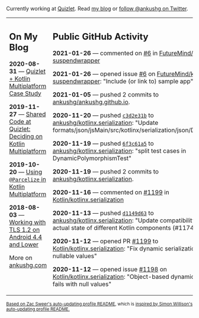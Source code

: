 Currently working at [Quizlet](https://quizlet.com/). Read [my blog](https://ankushg.com/) or [follow @ankushg on Twitter](https://twitter.com/ankushg).

<table><tr><td valign="top" width="40%">

## On My Blog
<!-- blog starts -->
**2020-08-31** — [Quizlet + Kotlin Multiplatform Case Study](https://ankushg.com/posts/quizlet-kotlin-multiplatform-case-study/)

**2019-11-27** — [Shared Code at Quizlet: Deciding on Kotlin Multiplatform](https://ankushg.com/posts/shared-code-kotlin-multiplatform/)

**2019-10-20** — [Using `@Parcelize` in Kotlin Multiplatform](https://ankushg.com/posts/multiplatform-parcelize/)

**2018-08-03** — [Working with TLS 1.2 on Android 4.4 and Lower](https://ankushg.com/posts/tls-1.2-on-android/)
<!-- blog ends -->
More on [ankushg.com](https://ankushg.com/)
</td><td valign="top" width="60%">

## Public GitHub Activity
<!-- githubActivity starts -->
**2021-01-26** — commented on [#6](https://github.com/FutureMind/kmm-ios-suspendwrapper/issues/6#issuecomment-767657920) in [FutureMind/kmm-ios-suspendwrapper](https://api.github.com/repos/FutureMind/kmm-ios-suspendwrapper)

**2021-01-26** — opened issue [#6](https://github.com/FutureMind/kmm-ios-suspendwrapper/issues/6) on [FutureMind/kmm-ios-suspendwrapper](https://api.github.com/repos/FutureMind/kmm-ios-suspendwrapper): "Include (or link to) sample app"

**2021-01-05** — pushed 2 commits to [ankushg/ankushg.github.io](https://api.github.com/repos/ankushg/ankushg.github.io).

**2020-11-20** — pushed [`c3d2e31b`](https://github.com/ankushg/kotlinx.serialization/commit/c3d2e31b8670f87c53ea8ae26c8c1c2240cb674f) to [ankushg/kotlinx.serialization](https://api.github.com/repos/ankushg/kotlinx.serialization): "Update formats/json/jsMain/src/kotlinx/serialization/json/Dynamics.kt"

**2020-11-19** — pushed [`6f3c61a5`](https://github.com/ankushg/kotlinx.serialization/commit/6f3c61a559eee00185cc8038581c26d6bb58c610) to [ankushg/kotlinx.serialization](https://api.github.com/repos/ankushg/kotlinx.serialization): "split test cases in DynamicPolymorphismTest"

**2020-11-19** — pushed 2 commits to [ankushg/kotlinx.serialization](https://api.github.com/repos/ankushg/kotlinx.serialization).

**2020-11-16** — commented on [#1199](https://github.com/Kotlin/kotlinx.serialization/pull/1199#issuecomment-728317001) in [Kotlin/kotlinx.serialization](https://api.github.com/repos/Kotlin/kotlinx.serialization)

**2020-11-13** — pushed [`d1149d63`](https://github.com/ankushg/kotlinx.serialization/commit/d1149d63492679ff38bf0966ff4d9909ff4960fb) to [ankushg/kotlinx.serialization](https://api.github.com/repos/ankushg/kotlinx.serialization): "Update compatibility policy with actual state of different Kotlin components (#1174)"

**2020-11-12** — opened PR [#1199](https://github.com/Kotlin/kotlinx.serialization/pull/1199) to [Kotlin/kotlinx.serialization](https://api.github.com/repos/Kotlin/kotlinx.serialization): "Fix dynamic serialization for nullable values"

**2020-11-12** — opened issue [#1198](https://github.com/Kotlin/kotlinx.serialization/issues/1198) on [Kotlin/kotlinx.serialization](https://api.github.com/repos/Kotlin/kotlinx.serialization): "Object-based dynamic encoding fails with null values"
<!-- githubActivity ends -->
</td></tr></table>

<sub><a href="https://github.com/ZacSweers/ZacSweers">Based on Zac Sweer's auto-updating profile README</a>, which is <a href="https://simonwillison.net/2020/Jul/10/self-updating-profile-readme/">inspired by Simon Willison's auto-updating profile README.</a></sub>